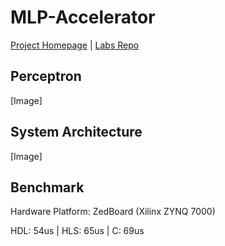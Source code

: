 # MLP-Accelerator

[Project Homepage](https://wiki.nus.edu.sg/pages/viewpage.action?pageId=167809322) | [Labs Repo](https://github.com/Hsury/NUS-EE4218-Lab)

## Perceptron
[Image]

## System Architecture
[Image]

## Benchmark
Hardware Platform: ZedBoard (Xilinx ZYNQ 7000)

HDL: 54us | HLS: 65us | C: 69us
